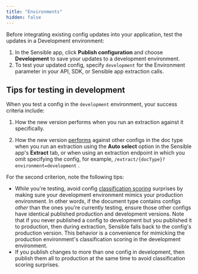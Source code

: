 ```yaml
---
title: "Environments"
hidden: false
---
```


Before integrating existing config updates into your application, test the updates in a Development environment:

1. In the Sensible app, click **Publish configuration** and choose **Development** to save your updates to a development environment.
2. To test your updated config, specify `development` for the Environment parameter in your API, SDK, or Sensible app extraction calls.

## Tips for testing in development

When you test a config in the  `development` environment, your success criteria include:

1. How the new version performs when you run an extraction against it specifically.

2. How the new version [performs](doc:fingerprint) against other configs in the doc type when you run an extraction using the **Auto select** option in the Sensible app's **Extract** tab, or when using an extraction endpoint in which you omit specifying the config, for example, `/extract/{docType}?environment=development` .


For the second criterion, note the following tips:  

- While you're testing, avoid config [classification scoring](doc:fingerprint) surprises by making sure your development environment mimics your production environment. In other words, if the document type contains configs *other* than the ones you're currently testing, ensure those other configs have identical published production and development versions. Note that if you never published a config to development but you published it to production, then during extraction, Sensible falls back to the config's production version. This behavior is a convenience for mimicking the production environment's classification scoring  in the development environment.
-  If you publish changes to more than one config in development, then publish them all to production at the same time to avoid classification scoring surprises.  
